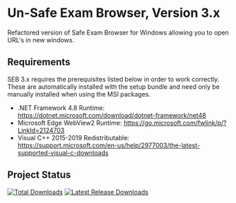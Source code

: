 # Un-Safe Exam Browser, Version 3.x

Refactored version of Safe Exam Browser for Windows allowing you to open URL's in new windows.

## Requirements

SEB 3.x requires the prerequisites listed below in order to work correctly. These are automatically installed with the setup bundle and need only be manually installed when using the MSI packages.

* .NET Framework 4.8 Runtime: https://dotnet.microsoft.com/download/dotnet-framework/net48
* Microsoft Edge WebView2 Runtime: https://go.microsoft.com/fwlink/p/?LinkId=2124703
* Visual C++ 2015-2019 Redistributable: https://support.microsoft.com/en-us/help/2977003/the-latest-supported-visual-c-downloads

## Project Status

[![Total Downloads](https://img.shields.io/github/downloads/wxnnvs/seb-win-bypass/total.svg)]()
[![Latest Release Downloads](https://img.shields.io/github/downloads/wxnnvs/seb-win-bypass/latest/total.svg)]()
